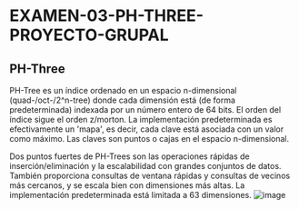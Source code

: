 # EXAMEN-03-PH-THREE-PROYECTO-GRUPAL
## PH-Three
PH-Tree es un índice ordenado en un espacio n-dimensional (quad-/oct-/2^n-tree) donde cada dimensión está (de forma predeterminada) indexada por un número entero de 64 bits. El orden del índice sigue el orden z/morton. La implementación predeterminada es efectivamente un 'mapa', es decir, cada clave está asociada con un valor como máximo. Las claves son puntos o cajas en el espacio n-dimensional.

Dos puntos fuertes de PH-Trees son las operaciones rápidas de inserción/eliminación y la escalabilidad con grandes conjuntos de datos. También proporciona consultas de ventana rápidas y consultas de vecinos más cercanos, y se escala bien con dimensiones más altas. La implementación predeterminada está limitada a 63 dimensiones.
![image](https://user-images.githubusercontent.com/78099176/208322132-c7b50d35-4c69-4f6c-97cf-9ed39e07a5ee.png)
